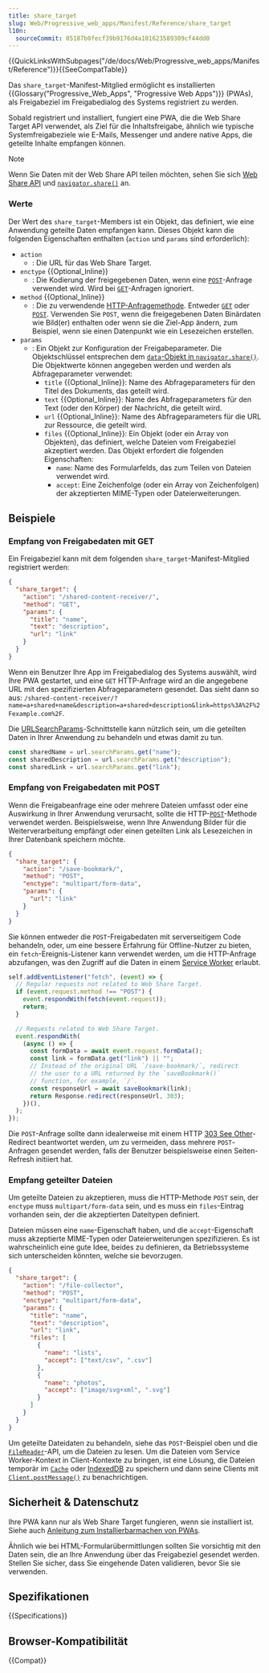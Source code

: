 ```yaml
---
title: share_target
slug: Web/Progressive_web_apps/Manifest/Reference/share_target
l10n:
  sourceCommit: 05187b0fecf39b9176d4a101623589309cf44dd0
---
```


{{QuickLinksWithSubpages("/de/docs/Web/Progressive_web_apps/Manifest/Reference")}}{{SeeCompatTable}}

Das `share_target`-Manifest-Mitglied ermöglicht es installierten {{Glossary("Progressive_Web_Apps", "Progressive Web Apps")}} (PWAs), als Freigabeziel im Freigabedialog des Systems registriert zu werden.

Sobald registriert und installiert, fungiert eine PWA, die die Web Share Target API verwendet, als Ziel für die Inhaltsfreigabe, ähnlich wie typische Systemfreigabeziele wie E-Mails, Messenger und andere native Apps, die geteilte Inhalte empfangen können.

> [!NOTE]
> Wenn Sie Daten mit der Web Share API teilen möchten, sehen Sie sich [Web Share API](/de/docs/Web/API/Web_Share_API) und [`navigator.share()`](/de/docs/Web/API/Navigator/share) an.

### Werte

Der Wert des `share_target`-Members ist ein Objekt, das definiert, wie eine Anwendung geteilte Daten empfangen kann. Dieses Objekt kann die folgenden Eigenschaften enthalten (`action` und `params` sind erforderlich):

- `action`
  - : Die URL für das Web Share Target.
- `enctype` {{Optional_Inline}}
  - : Die Kodierung der freigegebenen Daten, wenn eine [`POST`](/de/docs/Web/HTTP/Methods/POST)-Anfrage verwendet wird. Wird bei [`GET`](/de/docs/Web/HTTP/Methods/GET)-Anfragen ignoriert.
- `method` {{Optional_Inline}}
  - : Die zu verwendende [HTTP-Anfragemethode](/de/docs/Web/HTTP/Methods). Entweder [`GET`](/de/docs/Web/HTTP/Methods/GET) oder [`POST`](/de/docs/Web/HTTP/Methods/POST). Verwenden Sie `POST`, wenn die freigegebenen Daten Binärdaten wie Bild(er) enthalten oder wenn sie die Ziel-App ändern, zum Beispiel, wenn sie einen Datenpunkt wie ein Lesezeichen erstellen.
- `params`
  - : Ein Objekt zur Konfiguration der Freigabeparameter. Die Objektschlüssel entsprechen dem [`data`-Objekt in `navigator.share()`](/de/docs/Web/API/Navigator/share#parameters). Die Objektwerte können angegeben werden und werden als Abfrageparameter verwendet:
    - `title` {{Optional_Inline}}: Name des Abfrageparameters für den Titel des Dokuments, das geteilt wird.
    - `text` {{Optional_Inline}}: Name des Abfrageparameters für den Text (oder den Körper) der Nachricht, die geteilt wird.
    - `url` {{Optional_Inline}}: Name des Abfrageparameters für die URL zur Ressource, die geteilt wird.
    - `files` {{Optional_Inline}}: Ein Objekt (oder ein Array von Objekten), das definiert, welche Dateien vom Freigabeziel akzeptiert werden. Das Objekt erfordert die folgenden Eigenschaften:
      - `name`: Name des Formularfelds, das zum Teilen von Dateien verwendet wird.
      - `accept`: Eine Zeichenfolge (oder ein Array von Zeichenfolgen) der akzeptierten MIME-Typen oder Dateierweiterungen.

## Beispiele

### Empfang von Freigabedaten mit GET

Ein Freigabeziel kann mit dem folgenden `share_target`-Manifest-Mitglied registriert werden:

```json
{
  "share_target": {
    "action": "/shared-content-receiver/",
    "method": "GET",
    "params": {
      "title": "name",
      "text": "description",
      "url": "link"
    }
  }
}
```

Wenn ein Benutzer Ihre App im Freigabedialog des Systems auswählt, wird Ihre PWA gestartet, und eine `GET` HTTP-Anfrage wird an die angegebene URL mit den spezifizierten Abfrageparametern gesendet. Das sieht dann so aus: `/shared-content-receiver/?name=a+shared+name&description=a+shared+description&link=https%3A%2F%2Fexample.com%2F`.

Die [URLSearchParams](/de/docs/Web/API/URLSearchParams)-Schnittstelle kann nützlich sein, um die geteilten Daten in Ihrer Anwendung zu behandeln und etwas damit zu tun.

```js
const sharedName = url.searchParams.get("name");
const sharedDescription = url.searchParams.get("description");
const sharedLink = url.searchParams.get("link");
```

### Empfang von Freigabedaten mit POST

Wenn die Freigabeanfrage eine oder mehrere Dateien umfasst oder eine Auswirkung in Ihrer Anwendung verursacht, sollte die HTTP-[`POST`](/de/docs/Web/HTTP/Methods/POST)-Methode verwendet werden. Beispielsweise, wenn Ihre Anwendung Bilder für die Weiterverarbeitung empfängt oder einen geteilten Link als Lesezeichen in Ihrer Datenbank speichern möchte.

```json
{
  "share_target": {
    "action": "/save-bookmark/",
    "method": "POST",
    "enctype": "multipart/form-data",
    "params": {
      "url": "link"
    }
  }
}
```

Sie können entweder die `POST`-Freigabedaten mit serverseitigem Code behandeln, oder, um eine bessere Erfahrung für Offline-Nutzer zu bieten, ein `fetch`-Ereignis-Listener kann verwendet werden, um die HTTP-Anfrage abzufangen, was den Zugriff auf die Daten in einem [Service Worker](/de/docs/Web/API/Service_Worker_API) erlaubt.

```js
self.addEventListener("fetch", (event) => {
  // Regular requests not related to Web Share Target.
  if (event.request.method !== "POST") {
    event.respondWith(fetch(event.request));
    return;
  }

  // Requests related to Web Share Target.
  event.respondWith(
    (async () => {
      const formData = await event.request.formData();
      const link = formData.get("link") || "";
      // Instead of the original URL `/save-bookmark/`, redirect
      // the user to a URL returned by the `saveBookmark()`
      // function, for example, `/`.
      const responseUrl = await saveBookmark(link);
      return Response.redirect(responseUrl, 303);
    })(),
  );
});
```

Die `POST`-Anfrage sollte dann idealerweise mit einem HTTP [303 See Other](/de/docs/Web/HTTP/Status/303)-Redirect beantwortet werden, um zu vermeiden, dass mehrere `POST`-Anfragen gesendet werden, falls der Benutzer beispielsweise einen Seiten-Refresh initiiert hat.

### Empfang geteilter Dateien

Um geteilte Dateien zu akzeptieren, muss die HTTP-Methode `POST` sein, der `enctype` muss `multipart/form-data` sein, und es muss ein `files`-Eintrag vorhanden sein, der die akzeptierten Dateitypen definiert.

Dateien müssen eine `name`-Eigenschaft haben, und die `accept`-Eigenschaft muss akzeptierte MIME-Typen oder Dateierweiterungen spezifizieren. Es ist wahrscheinlich eine gute Idee, beides zu definieren, da Betriebssysteme sich unterscheiden könnten, welche sie bevorzugen.

```json
{
  "share_target": {
    "action": "/file-collector",
    "method": "POST",
    "enctype": "multipart/form-data",
    "params": {
      "title": "name",
      "text": "description",
      "url": "link",
      "files": [
        {
          "name": "lists",
          "accept": ["text/csv", ".csv"]
        },
        {
          "name": "photos",
          "accept": ["image/svg+xml", ".svg"]
        }
      ]
    }
  }
}
```

Um geteilte Dateidaten zu behandeln, siehe das `POST`-Beispiel oben und die [`FileReader`](/de/docs/Web/API/FileReader)-API, um die Dateien zu lesen. Um die Dateien vom Service Worker-Kontext in Client-Kontexte zu bringen, ist eine Lösung, die Dateien temporär im [`Cache`](/de/docs/Web/API/Cache) oder [IndexedDB](/de/docs/Web/API/IndexedDB_API) zu speichern und dann seine Clients mit [`Client.postMessage()`](/de/docs/Web/API/Client/postMessage) zu benachrichtigen.

## Sicherheit & Datenschutz

Ihre PWA kann nur als Web Share Target fungieren, wenn sie installiert ist. Siehe auch [Anleitung zum Installierbarmachen von PWAs](/de/docs/Web/Progressive_web_apps/Tutorials/js13kGames/Installable_PWAs).

Ähnlich wie bei HTML-Formularübermittlungen sollten Sie vorsichtig mit den Daten sein, die an Ihre Anwendung über das Freigabeziel gesendet werden. Stellen Sie sicher, dass Sie eingehende Daten validieren, bevor Sie sie verwenden.

## Spezifikationen

{{Specifications}}

## Browser-Kompatibilität

{{Compat}}
